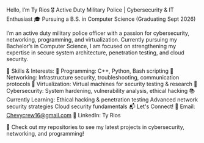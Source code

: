  Hello, I’m Ty Rios
🎖 Active Duty Military Police | Cybersecurity & IT Enthusiast
🎓 Pursuing a B.S. in Computer Science (Graduating Sept 2026)

I’m an active duty military police officer with a passion for cybersecurity, networking, programming, and virtualization. Currently pursuing my Bachelor’s in Computer Science, I am focused on strengthening my expertise in secure system architecture, penetration testing, and cloud security.

🔧 Skills & Interests:
🔹 Programming: C++, Python, Bash scripting
🔹 Networking: Infrastructure security, troubleshooting, communication protocols
🔹 Virtualization: Virtual machines for security testing & research
🔹 Cybersecurity: System hardening, vulnerability analysis, ethical hacking
📚 Currently Learning:
Ethical hacking & penetration testing
Advanced network security strategies
Cloud security fundamentals
📬 Let's Connect!
📧 Email: Chevycrew16@gmail.com
🔗 LinkedIn: Ty Rios

🚀 Check out my repositories to see my latest projects in cybersecurity, networking, and programming!
